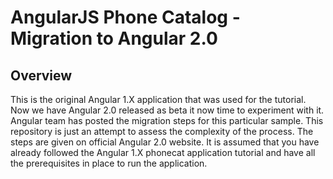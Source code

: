 # AngularJS Phone Catalog - Migration to Angular 2.0

## Overview

This is the original Angular 1.X application that was used for the tutorial. Now we have Angular 2.0 released as beta it now time to experiment with it. Angular team has posted the migration steps for this particular sample. This repository is just an attempt to assess the complexity of the process. The steps are given on official Angular 2.0 website.
It is assumed that you have already followed the Angular 1.X phonecat application tutorial and have all the prerequisites in place to run the application.


